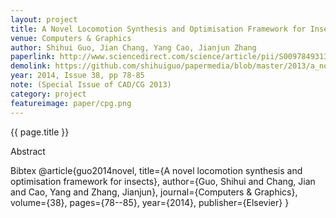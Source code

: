 ```yaml
---
layout: project
title: A Novel Locomotion Synthesis and Optimisation Framework for Insects
venue: Computers & Graphics 
author: Shihui Guo, Jian Chang, Yang Cao, Jianjun Zhang
paperlink: http://www.sciencedirect.com/science/article/pii/S0097849313001623
demolink: https://github.com/shihuiguo/papermedia/blob/master/2013/a_novel_locomotion_synthesis_and_optimization_framework_for_insects_CG.mp4?raw=true 
year: 2014, Issue 38, pp 78-85
note: (Special Issue of CAD/CG 2013)
category: project
featureimage: paper/cpg.png
---
```

{{ page.title }}

Abstract



Bibtex
@article{guo2014novel,
  title={A novel locomotion synthesis and optimisation framework for insects},
  author={Guo, Shihui and Chang, Jian and Cao, Yang and Zhang, Jianjun},
  journal={Computers \& Graphics},
  volume={38},
  pages={78--85},
  year={2014},
  publisher={Elsevier}
}
